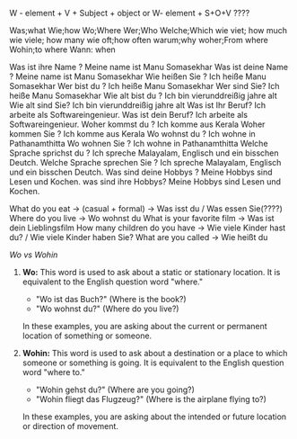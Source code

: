 W - element + V + Subject + object
or
W- element + S+O+V ????
 
Was;what
Wie;how
Wo;Where
Wer;Who
Welche;Which
wie viet; how much
wie viele; how many
wie oft;how often
warum;why
woher;From where
Wohin;to where
Wann: when


Was ist ihre Name ? Meine name ist Manu Somasekhar 
Was ist deine Name ? Meine name ist Manu Somasekhar 
Wie heißen Sie ? Ich heiße Manu Somasekhar
Wer bist du ? Ich heiße Manu Somasekhar
Wer sind Sie? Ich heiße Manu Somasekhar
Wie alt bist du ? Ich bin vier­und­dreißig jahre alt
Wie alt sind Sie? Ich bin vier­und­dreißig jahre alt
Was ist Ihr Beruf? Ich arbeite als Softwareingenieur.
Was ist dein Beruf? Ich arbeite als Softwareingenieur.
Woher kommst du ? Ich komme aus Kerala
Woher kommen Sie ? Ich komme aus Kerala
Wo wohnst du ? Ich wohne in Pathanamthitta
Wo wohnen Sie ? Ich wohne in Pathanamthitta
Welche Sprache sprichst du ? Ich spreche Malayalam, Englisch und ein bisschen Deutch.
Welche Sprache sprechen Sie ? Ich spreche Malayalam, Englisch und ein bisschen Deutch.
Was sind deine Hobbys ? Meine Hobbys sind Lesen und Kochen.
was sind ihre Hobbys? Meine Hobbys sind Lesen und Kochen.




What do you eat -> (casual + formal) -> Was isst du / Was essen Sie(????)
Where do you live -> Wo wohnst du
What is your favorite film -> Was ist dein Lieblingsfilm
How many children do you have -> Wie viele Kinder hast du? / Wie viele Kinder haben Sie?
What are you called -> Wie heißt du


*Wo vs Wohin*

1. **Wo:** This word is used to ask about a static or stationary location. It is equivalent to the English question word "where."
    
    - "Wo ist das Buch?" (Where is the book?)
    - "Wo wohnst du?" (Where do you live?)
    
    In these examples, you are asking about the current or permanent location of something or someone.
    
2. **Wohin:** This word is used to ask about a destination or a place to which someone or something is going. It is equivalent to the English question word "where to."
    
    - "Wohin gehst du?" (Where are you going?)
    - "Wohin fliegt das Flugzeug?" (Where is the airplane flying to?)
    
    In these examples, you are asking about the intended or future location or direction of movement.